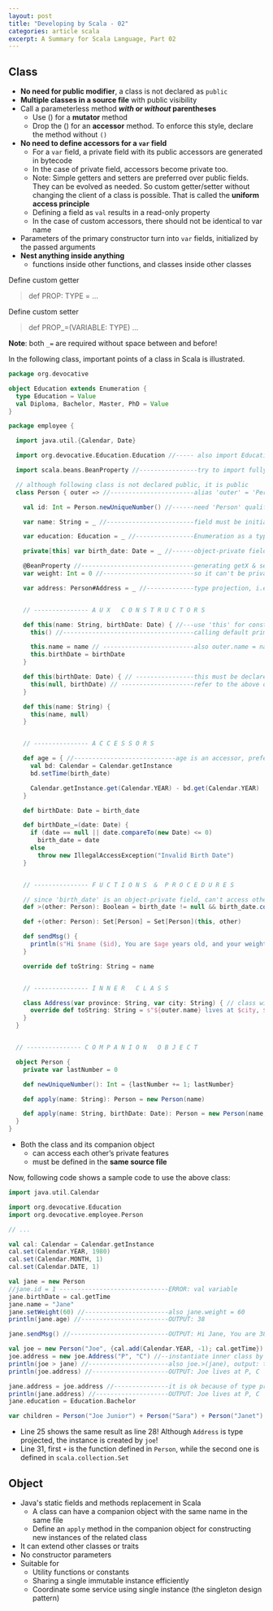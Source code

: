 ```yaml
---
layout: post
title: "Developing by Scala - 02"
categories: article scala
excerpt: A Summary for Scala Language, Part 02
---
```


## Class
- **No need for public modifier**, a class is not declared as `public`
- **Multiple classes in a source file** with public visibility
- Call a parameterless method **_with_ or _without_ parentheses**
  - Use () for a **mutator** method
  - Drop the () for an **accessor** method. To enforce this style, declare the method without `()`
- **No need to define accessors for a `var` field**
  - For a `var` field, a private field with its public accessors are generated in bytecode
  - In the case of private field, accessors become private too.
  - Note: Simple getters and setters are preferred over public fields. They can be evolved as needed. So custom getter/setter without changing the client of a class is possible. 
  That is called the **uniform access principle**
  - Defining a field as `val` results in a read-only property
  - In the case of custom accessors, there should not be identical to var name 
- Parameters of the primary constructor turn into `var` fields, initialized by the passed arguments
- **Nest anything inside anything**
  - functions inside other functions, and classes inside other classes

Define custom getter
> def PROP: TYPE = ...

Define custom setter
> def PROP_=(VARIABLE: TYPE) ...

**Note**: both `_=` are required without space between and before!

In the following class, important points of a class in Scala is illustrated.

```scala
package org.devocative

object Education extends Enumeration {
  type Education = Value
  val Diploma, Bachelor, Master, PhD = Value
}

package employee {

  import java.util.{Calendar, Date}

  import org.devocative.Education.Education //----- also import Education.Education

  import scala.beans.BeanProperty //----------------try to import fully qualified (scala can be omitted)

  // although following class is not declared public, it is public
  class Person { outer => //-----------------------alias 'outer' = 'Person.this', useful for inner class

    val id: Int = Person.newUniqueNumber() //------need 'Person' qualifier

    var name: String = _ //------------------------field must be initialized, '_' means null

    var education: Education = _ //----------------Enumeration as a type need 'type' definition

    private[this] var birth_date: Date = _ //------object-private field

    @BeanProperty //-------------------------------generating getX & setX for Java interoperability,
    var weight: Int = 0 //-------------------------so it can't be private!

    var address: Person#Address = _ //-------------type projection, i.e. Address for any Person


    // --------------- A U X   C O N S T R U C T O R S

    def this(name: String, birthDate: Date) { //---use 'this' for constructor name
      this() //------------------------------------calling default primary constructor is mandatory

      this.name = name // -------------------------also outer.name = name
      this.birthDate = birthDate
    }

    def this(birthDate: Date) { // ----------------this must be declared after the above one!
      this(null, birthDate) // --------------------refer to the above one
    }

    def this(name: String) {
      this(name, null)
    }


    // --------------- A C C E S S O R S

    def age = { //----------------------------age is an accessor, preferred to declare without ()
      val bd: Calendar = Calendar.getInstance
      bd.setTime(birth_date)

      Calendar.getInstance.get(Calendar.YEAR) - bd.get(Calendar.YEAR)
    }

    def birthDate: Date = birth_date

    def birthDate_=(date: Date) {
      if (date == null || date.compareTo(new Date) <= 0)
        birth_date = date
      else
        throw new IllegalAccessException("Invalid ‌Birth Date")
    }


    // --------------- F U C T I O N S  &  P R O C E D U R E S

    // since 'birth_date' is an object-private field, can't access other.birth_date
    def >(other: Person): Boolean = birth_date != null && birth_date.compareTo(other.birthDate) < 0

    def +(other: Person): Set[Person] = Set[Person](this, other)

    def sendMsg() {
      println(s"Hi $name ($id), You are $age years old, and your weight is $getWeight")
    }

    override def toString: String = name


    // --------------- I N N E R   C L A S S

    class Address(var province: String, var city: String) { // class with primary constructor
      override def toString: String = s"${outer.name} lives at $city, $province"
    }
  }


  // --------------- C O M P A N I O N   O B J E C T

  object Person {
    private var lastNumber = 0

    def newUniqueNumber(): Int = {lastNumber += 1; lastNumber}

    def apply(name: String): Person = new Person(name)

    def apply(name: String, birthDate: Date): Person = new Person(name, birthDate)
  }
}
```
- Both the class and its companion object 
  - can access each other’s private features
  - must be defined in the **same source file**

Now, following code shows a sample code to use the above class:
```scala
import java.util.Calendar

import org.devocative.Education
import org.devocative.employee.Person

// ...

val cal: Calendar = Calendar.getInstance
cal.set(Calendar.YEAR, 1980)
cal.set(Calendar.MONTH, 1)
cal.set(Calendar.DATE, 1)

val jane = new Person
//jane.id = 1 ------------------------------ERROR: val variable
jane.birthDate = cal.getTime
jane.name = "Jane"
jane.setWeight(60) //-----------------------also jane.weight = 60
println(jane.age) //------------------------OUTPUT: 38

jane.sendMsg() //---------------------------OUTPUT: Hi Jane, You are 38 years old, and your weight is 60

val joe = new Person("Joe", {cal.add(Calendar.YEAR, -1); cal.getTime}) // calling aux constructor
joe.address = new joe.Address("P", "C") //--instantiate inner class by object reference
println(joe > jane) //----------------------also joe.>(jane), output: true
println(joe.address) //---------------------OUTPUT: Joe lives at P, C

jane.address = joe.address //---------------it is ok because of type projection
println(jane.address) //--------------------OUTPUT: Joe lives at P, C
jane.education = Education.Bachelor

var children = Person("Joe Junior") + Person("Sara") + Person("Janet")
```
- Line 25 shows the same result as line 28! Although `Address` is type projected, the instance is created by `joe`!
- Line 31, first `+` is the function defined in `Person`, while the second one is defined in `scala.collection.Set`

## Object
- Java's static fields and methods replacement in Scala
  - A class can have a companion object with the same name in the same file
  - Define an `apply` method in the companion object for constructing new instances of the related class
- It can extend other classes or traits
- No constructor parameters
- Suitable for
  - Utility functions or constants
  - Sharing a single immutable instance efficiently
  - Coordinate some service using single instance (the singleton design pattern)